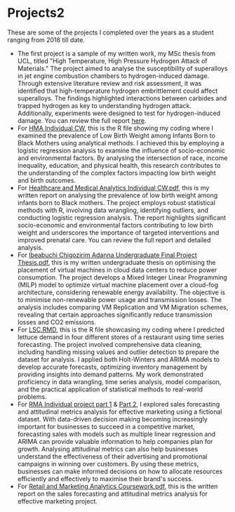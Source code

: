  # Projects2
 These are some of the projects I completed over the years as a student ranging from 2018 till date.
 - The first project is a sample of my written work, my MSc thesis from UCL, titled "High Temperature, High Pressure Hydrogen Attack of Materials."
   The project aimed to analyse the susceptibility of superalloys in jet engine combustion chambers to hydrogen-induced damage. Through extensive literature review and risk assessment,
   it was identified that high-temperature hydrogen embrittlement could affect superalloys. The findings highlighted interactions between carbides and trapped hydrogen as key to understanding hydrogen attack.
    Additionally, experiments were designed to test for hydrogen-induced damage. You can review the full report [here](Chigozirim%20Adanna%20Ibeabuchi%20(MSc%20Thesis).pdf).
 - For [HMA Individual CW](HMA%20Individual%20CW.Rmd), this is the R file showing my coding where I examined the prevalence of Low Birth Weight among Infants Born to Black Mothers using analytical methods.
   I achieved this by employing a logistic regression analysis to examine the influence of socio-economic and environmental factors.
   By analysing the intersection of race, income inequality, education, and physical health, this research contributes to the understanding of the complex factors impacting low birth weight and birth outcomes.
 - For [Healthcare and Medical Analytics Individual CW.pdf](Healthcare%20and%20Medical%20Analytics%20Individual%20CW.pdf), this is my written report on analysing the prevalence of low birth weight among infants born to Black mothers.
   The project employs robust statistical methods with R, involving data wrangling, identifying outliers, and conducting logistic regression analysis.
   The report highlights significant socio-economic and environmental factors contributing to low birth weight and underscores the importance of targeted interventions and improved prenatal care.
   You can review the full report and detailed analysis.
 - For [Ibeabuchi Chigozirim Adanna Undergraduate Final Project Thesis.pdf](Ibeabuchi%20Chigozirim%20Adanna%20Undergraduate%20Final%20Project%20Thesis.pdf), this is my written undergraduate thesis on optimising the placement of virtual machines in cloud data centers to reduce power consumption.
   The project develops a Mixed Integer Linear Programming (MILP) model to optimize virtual machine placement over a cloud-fog architecture, considering renewable energy availability.
   The objective is to minimise non-renewable power usage and transmission losses.
   The analysis includes comparing VM Replication and VM Migration schemes, revealing that certain approaches significantly reduce transmission losses and CO2 emissions.
 - For [LSC.RMD](LSC.Rmd), this is the R file showcasing my coding where I predicted lettuce demand in four different stores of a restaurant using time series forecasting.
  The project involved comprehensive data cleaning, including handling missing values and outlier detection to prepare the dataset for analysis.
  I applied both Holt-Winters and ARIMA models to develop accurate forecasts, optimizing inventory management by providing insights into demand patterns.
  My work demonstrated proficiency in data wrangling, time series analysis, model comparison, and the practical application of statistical methods to real-world problems.
 - For [RMA Individual project part 1](RMA%20Individual%20Project.Rmd)  & [Part 2](RMA%20Individual%20Project%20Part%202.Rmd), I  explored sales forecasting and attitudinal metrics analysis for effective marketing using a fictional dataset. With data-driven decision making becoming increasingly important for businesses to succeed in a competitive market, forecasting sales with models such as multiple linear regression and ARIMA can provide valuable information to help companies plan for growth.
   Analysing attitudinal metrics can also help businesses understand the effectiveness of their advertising and promotional campaigns in winning over customers.
   By using these metrics, businesses can make informed decisions on how to allocate resources efficiently and effectively to maximise their brand's success.
- For [Retail and Marketing Analytics Coursework.pdf](Retail%20and%20Marketing%20Analytics%20Coursework.pdf), this is the written report on the sales forecasting and attitudinal metrics analysis for effective marketing project.
